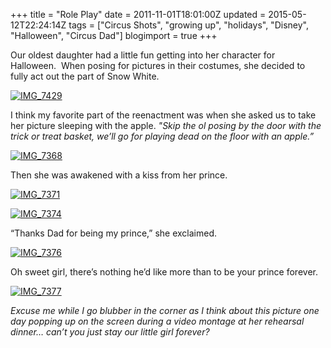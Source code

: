 +++
title = "Role Play"
date = 2011-11-01T18:01:00Z
updated = 2015-05-12T22:24:14Z
tags = ["Circus Shots", "growing up", "holidays", "Disney", "Halloween", "Circus Dad"]
blogimport = true 
+++

Our oldest daughter had a little fun getting into her character for Halloween.&#160; When posing for pictures in their costumes, she decided to&#160; fully act out the part of Snow White.

[![IMG_7429](https://latc.s3.amazonaws.com/wp-content/uploads/2011/11/IMG_7429.jpg "IMG_7429")](https://latc.s3.amazonaws.com/wp-content/uploads/2011/11/IMG_7429.jpg)

I think my favorite part of the reenactment was when she asked us to take her picture sleeping with the apple. _&quot;Skip the ol posing by the door with the trick or treat basket, we’ll go for playing dead on the floor with an apple.”_

[![IMG_7368](https://latc.s3.amazonaws.com/wp-content/uploads/2011/11/IMG_7368.jpg "IMG_7368")](https://latc.s3.amazonaws.com/wp-content/uploads/2011/11/IMG_7368.jpg)

Then she was awakened with a kiss from her prince.

[![IMG_7371](https://latc.s3.amazonaws.com/wp-content/uploads/2011/11/IMG_7371.jpg "IMG_7371")](https://latc.s3.amazonaws.com/wp-content/uploads/2011/11/IMG_7371.jpg)

[![IMG_7374](https://latc.s3.amazonaws.com/wp-content/uploads/2011/11/IMG_7374.jpg "IMG_7374")](https://latc.s3.amazonaws.com/wp-content/uploads/2011/11/IMG_7374.jpg)

“Thanks Dad for being my prince,” she exclaimed.

[![IMG_7376](https://latc.s3.amazonaws.com/wp-content/uploads/2011/11/IMG_7376.jpg "IMG_7376")](https://latc.s3.amazonaws.com/wp-content/uploads/2011/11/IMG_7376.jpg)

Oh sweet girl, there’s nothing he’d like more than to be your prince forever.

[![IMG_7377](https://latc.s3.amazonaws.com/wp-content/uploads/2011/11/IMG_7377.jpg "IMG_7377")](https://latc.s3.amazonaws.com/wp-content/uploads/2011/11/IMG_7377.jpg)

_Excuse me while I go blubber in the corner as I think about this picture one day popping up on the screen during a video montage at her rehearsal dinner… can’t you just stay our little girl forever?&#160;_ 
